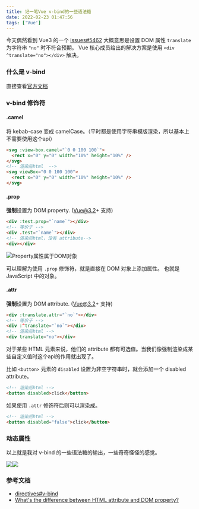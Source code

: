 ```yaml
---
title: 记一笔Vue v-bind的一些语法糖
date: 2022-02-23 01:47:56
tags: ['Vue']
---
```


今天偶然看到 Vue3 的一个 [issues#5462](https://github.com/vuejs/core/issues/5462) 大概意思是设置 DOM 属性 `translate` 为字符串 `"no"` 时不符合预期。
Vue 核心成员给出的解决方案是使用 `<div ^translate="no"></div>` 解决。

### 什么是 v-bind

直接查看[官方文档](https://vuejs.org/api/built-in-directives.html#v-bind)

### v-bind 修饰符

#### .camel

将 kebab-case 变成 camelCase。（平时都是使用字符串模版渲染，所以基本上不需要使用这个api）

```html
<svg :view-box.camel="`0 0 100 100`">
  <rect x="0" y="0" width="10%" height="10%" />
</svg>
<!-- 渲染后html  -->
<svg viewBox="0 0 100 100">
  <rect x="0" y="0" width="10%" height="10%" />
</svg>
```

#### .prop

**强制**设置为 DOM property. (Vue@3.2+ 支持)

```html
<div :test.prop="`name`"></div>
<!-- 等价于 -->
<div .test="`name`"></div>
<!-- 渲染后html，没有 attribute-->
<div></div> 
```

![Property属性属于DOM对象](https://s2.loli.net/2022/02/23/yO4Cm6hIZirsfzl.png)

可以理解为使用 `.prop` 修饰符，就是直接在 DOM 对象上添加属性。 也就是 JavaScript 中的对象。

#### .attr

**强制**设置为 DOM attribute. (Vue@3.2+ 支持)

```html
<div :translate.attr="`no`"></div>
<!-- 等价于 -->
<div :^translate="`no`"></div>
<!-- 渲染后html -->
<div translate="no"></div>
```

对于某些 HTML 元素来说，他们的 attribute 都有可选值。当我们像强制渲染成某些自定义值时这个api的作用就出现了。

比如 `<button>` 元素的 `disabled` 设置为非空字符串时，就会添加一个 disabled attribute。

```html
<!-- 渲染后html -->
<button disabled>click</button>
```

如果使用 `.attr` 修饰符后则可以渲染成。

```html
<!-- 渲染后html -->
<button disabled="false">click</button>
```

### 动态属性

以上就是我对 v-bind 的一些语法糖的输出，一些奇奇怪怪的感觉。

<div style="display:flex">
  <img src="https://s2.loli.net/2022/02/23/HD5MwNr1Pzgl4cy.png">
  <img src="https://s2.loli.net/2022/02/23/VydtqXYL8Wskb71.png">
</div>

### 参考文档

+ [directives#v-bind](https://vuejs.org/api/built-in-directives.html#v-bind)
+ [What's the difference between HTML attribute and DOM property?](https://stackoverflow.com/questions/6003819/what-is-the-difference-between-properties-and-attributes-in-html)
